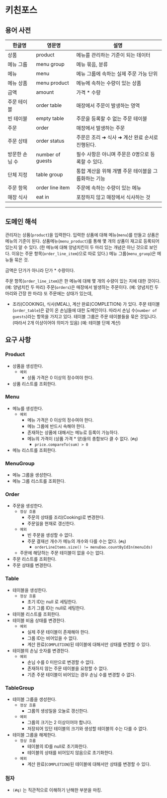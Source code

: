 # 키친포스

## 용어 사전

| 한글명 | 영문명 | 설명 |
| --- | --- | --- |
| 상품 | product | 메뉴를 관리하는 기준이 되는 데이터 |
| 메뉴 그룹 | menu group | 메뉴 묶음, 분류 |
| 메뉴 | menu | 메뉴 그룹에 속하는 실제 주문 가능 단위 |
| 메뉴 상품 | menu product | 메뉴에 속하는 수량이 있는 상품 |
| 금액 | amount | 가격 * 수량 |
| 주문 테이블 | order table | 매장에서 주문이 발생하는 영역 |
| 빈 테이블 | empty table | 주문을 등록할 수 없는 주문 테이블 |
| 주문 | order | 매장에서 발생하는 주문 |
| 주문 상태 | order status | 주문은 조리 ➜ 식사 ➜ 계산 완료 순서로 진행된다. |
| 방문한 손님 수 | number of guests | 필수 사항은 아니며 주문은 0명으로 등록할 수 있다. |
| 단체 지정 | table group | 통합 계산을 위해 개별 주문 테이블을 그룹화하는 기능 |
| 주문 항목 | order line item | 주문에 속하는 수량이 있는 메뉴 |
| 매장 식사 | eat in | 포장하지 않고 매장에서 식사하는 것 |

---

## 도메인 해석

관리자는 상품(`product`)을 입력한다.
입력한 상품에 대해 메뉴(`menu`)를 만들고
상품은 메뉴의 기준이 된다.
상품메뉴(`menu_product`)를 통해 몇 개의 상품이 재고로 등록되어있는지 알 수 있다.
(한 메뉴에 대해 양념치킨이 두 마리 있는 개념은 아닌 것으로 보인다. 이유는 주문 항목(`order_line_item`)으로 따로 있다.)
메뉴 그룹(`menu_gruop`)은 메뉴들 묶은 것.

금액은 단가가 아니라 단가 * 수량이다.

주문 항목(`order_line_item`)은 한 메뉴에 대해 몇 개의 수량이 있는 지에 대한 것이다. (예: 양념치킨 두 마리)
주문(`orders`)은 매장에서 발생하는 주문이다.
(예: 양념치킨 두 마리와 간장 한 마리)
또 주문에는 상태가 있는데,
- 조리(COOKING), 식사(MEAL), 계산 완료(COMPLETION) 가 있다.
주문 테이블(`order_table`)은 같이 온 손님들에 대한 도메인이다. 따라서 손님 수(`number of guests`)라는 항목을 가지고 있다.
테이블 그룹은 주문 테이블들을 묶은 것입니다. (따라서 2개 이상이어야 의미가 있음)
(예: 테이블 단체 계산)

  
## 요구 사항

### Product
- 상품을 생성한다.
  - `예외`
    - 상품 가격은 0 이상의 정수여야 한다.
- 상품 리스트를 조회한다.


### Menu
- 메뉴를 생성한다.
  - `예외`
    - 메뉴 가격은 0 이상의 정수여야 한다.
    - 메뉴 그룹에 반드시 속해야 한다.
    - 존재하는 상품에 대해서는 메뉴로 등록이 가능하다.
    - 메뉴의 가격이 (상품 가격 * 양)들의 총합보다 클 수 없다. (`#q`)
      - `price.compareTo(sum) > 0`
- 메뉴 리스트를 조회한다.


### MenuGroup
- 메뉴 그룹을 생성한다.
- 메뉴 그룹 리스트를 조회한다.


### Order
- 주문을 생성한다.
  - `정상 흐름`
    - 주문의 상태를 조리(Cooking)로 변경한다.
    - 주문일을 현재로 갱신한다.
  - `예외`
    - 빈 주문을 생성할 수 없다.
    - 주문 결재선 개수가 메뉴의 개수와 다를 수는 없다. (`#q`)
      - `orderLineItems.size() != menuDao.countByIdIn(menuIds)`
  - 주문에 해당하는 주문 테이블이 없을 수는 없다. 
- 주문 리스트를 조회한다.
- 주문 상태를 변경한다.


### Table
- 테이블을 생성한다.
  - `정상 흐름`
    - 초기 ID는 null 로 세팅한다.
    - 초기 그룹 ID는 null로 세팅한다.
- 테이블 리스트를 조회한다.
- 테이블 비움 상태를 변경한다.
  - `예외`
    - 실제 주문 테이블이 존재해야 한다.
    - 그룹 ID는 비어있을 수 없다.
    - 계산 완료(`COMPLETION`)된 테이블에 대해서만 상태를 변경할 수 있다.
- 테이블의 손님 숫자를 변경한다.
  - `예외`
    - 손님 수를 0 미만으로 변경할 수 없다.
    - 존재하지 않는 주문 테이블을 요청할 수 없다.
    - 기존 주문 테이블이 비어있는 경우 손님 수를 변경할 수 없다.


### TableGroup
- 테이블 그룹을 생성한다.
  - `정상 흐름`
    - 그룹의 생성일을 오늘로 갱신한다.
  - `예외`
    - 그룹의 크기는 2 이상이어야 합니다.
    - 저장되어 있던 테이블의 크기와 생성할 테이블의 수는 다를 수 없다.
- 테이블 그룹을 해제한다.
  - `정상 흐름`
    - 테이블의 ID를 null로 초기화한다.
    - 테이블의 상태를 비어있지 않음으로 초기화한다.
  - `예외`
    - 계산 완료(`COMPLETION`)된 테이블에 대해서만 상태를 변경할 수 있다.


### 첨자
- `(#q)` 는 직관적으로 이해하기 난해한 부분을 마킹.
